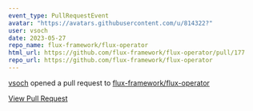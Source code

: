 ```yaml
---
event_type: PullRequestEvent
avatar: "https://avatars.githubusercontent.com/u/814322?"
user: vsoch
date: 2023-05-27
repo_name: flux-framework/flux-operator
html_url: https://github.com/flux-framework/flux-operator/pull/177
repo_url: https://github.com/flux-framework/flux-operator
---
```


<a href='https://github.com/vsoch' target='_blank'>vsoch</a> opened a pull request to <a href='https://github.com/flux-framework/flux-operator' target='_blank'>flux-framework/flux-operator</a>

<a href='https://github.com/flux-framework/flux-operator/pull/177' target='_blank'>View Pull Request</a>